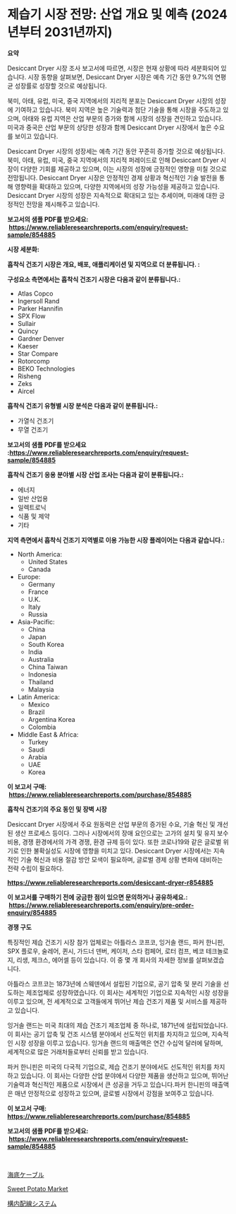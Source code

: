 <p><h1>제습기 시장 전망: 산업 개요 및 예측 (2024년부터 2031년까지)</h1></p><p><strong>요약</strong></p>
<p><p>Desiccant Dryer 시장 조사 보고서에 따르면, 시장은 현재 상황에 따라 세분화되어 있습니다. 시장 동향을 살펴보면, Desiccant Dryer 시장은 예측 기간 동안 9.7%의 연평균 성장률로 성장할 것으로 예상됩니다.</p><p>북미, 아태, 유럽, 미국, 중국 지역에서의 지리적 분포는 Desiccant Dryer 시장의 성장에 기여하고 있습니다. 북미 지역은 높은 기술력과 첨단 기술을 통해 시장을 주도하고 있으며, 아태와 유럽 지역은 산업 부문의 증가와 함께 시장의 성장을 견인하고 있습니다. 미국과 중국은 산업 부문의 상당한 성장과 함께 Desiccant Dryer 시장에서 높은 수요를 보이고 있습니다.</p><p>Desiccant Dryer 시장의 성장세는 예측 기간 동안 꾸준히 증가할 것으로 예상됩니다. 북미, 아태, 유럽, 미국, 중국 지역에서의 지리적 퍼레이드로 인해 Desiccant Dryer 시장이 다양한 기회를 제공하고 있으며, 이는 시장의 성장에 긍정적인 영향을 미칠 것으로 전망됩니다. Desiccant Dryer 시장은 안정적인 경제 상황과 혁신적인 기술 발전을 통해 영향력을 확대하고 있으며, 다양한 지역에서의 성장 가능성을 제공하고 있습니다. Desiccant Dryer 시장의 성장은 지속적으로 확대되고 있는 추세이며, 미래에 대한 긍정적인 전망을 제시해주고 있습니다.</p></p>
<p><strong>보고서의 샘플 PDF를 받으세요: &nbsp;<a href="https://www.reliableresearchreports.com/enquiry/request-sample/854885">https://www.reliableresearchreports.com/enquiry/request-sample/854885</a></strong></p>
<p><strong>시장 세분화:</strong></p>
<p><strong> 흡착식 건조기 시장은 개요, 배포, 애플리케이션 및 지역으로 더 분류됩니다. :</strong></p>
<p><strong>구성요소 측면에서는 흡착식 건조기 시장은 다음과 같이 분류됩니다.:</strong></p>
<p><ul><li>Atlas Copco</li><li>Ingersoll Rand</li><li>Parker Hannifin</li><li>SPX Flow</li><li>Sullair</li><li>Quincy</li><li>Gardner Denver</li><li>Kaeser</li><li>Star Compare</li><li>Rotorcomp</li><li>BEKO Technologies</li><li>Risheng</li><li>Zeks</li><li>Aircel</li></ul></p>
<p><strong> 흡착식 건조기 유형별 시장 분석은 다음과 같이 분류됩니다.:</strong></p>
<p><ul><li>가열식 건조기</li><li>무열 건조기</li></ul></p>
<p><strong>보고서의 샘플 PDF를 받으세요 :<a href="https://www.reliableresearchreports.com/enquiry/request-sample/854885">https://www.reliableresearchreports.com/enquiry/request-sample/854885</a></strong></p>
<p><strong> 흡착식 건조기 응용 분야별 시장 산업 조사는 다음과 같이 분류됩니다.:</strong></p>
<p><ul><li>에너지</li><li>일반 산업용</li><li>일렉트로닉</li><li>식품 및 제약</li><li>기타</li></ul></p>
<p><strong>지역 측면에서 흡착식 건조기 지역별로 이용 가능한 시장 플레이어는 다음과 같습니다.:</strong></p>
<p><ul>
    <li>
        North America:
        <ul>
            <li>United States</li>
            <li>Canada</li>
        </ul>
    </li>
    <li>
        Europe:
        <ul>
            <li>Germany</li>
            <li>France</li>
            <li>U.K.</li>
            <li>Italy</li>
            <li>Russia</li>
        </ul>
    </li>
    <li>
        Asia-Pacific:
        <ul>
            <li>China</li>
            <li>Japan</li>
            <li>South Korea</li>
            <li>India</li>
            <li>Australia</li>
            <li>China Taiwan</li>
            <li>Indonesia</li>
            <li>Thailand</li>
            <li>Malaysia</li>
        </ul>
    </li>
    <li>
        Latin America:
        <ul>
            <li>Mexico</li>
            <li>Brazil</li>
            <li>Argentina Korea</li>
            <li>Colombia</li>
        </ul>
    </li>
    <li>
        Middle East & Africa:
        <ul>
            <li>Turkey</li>
            <li>Saudi</li>
            <li>Arabia</li>
            <li>UAE</li>
            <li>Korea</li>
        </ul>
    </li>
    </ul></p>
<p><strong>이 보고서 구매: &nbsp;<a href="https://www.reliableresearchreports.com/purchase/854885">https://www.reliableresearchreports.com/purchase/854885</a></strong></p>
<p><strong>흡착식 건조기의 주요 동인 및 장벽 시장</strong></p>
<p><p>Desiccant Dryer 시장에서 주요 원동력은 산업 부문의 증가된 수요, 기술 혁신 및 개선된 생산 프로세스 등이다. 그러나 시장에서의 장애 요인으로는 고가의 설치 및 유지 보수 비용, 경쟁 환경에서의 가격 경쟁, 환경 규제 등이 있다. 또한 코로나19와 같은 글로벌 위기로 인한 불확실성도 시장에 영향을 미치고 있다. Desiccant Dryer 시장에서는 지속적인 기술 혁신과 비용 절감 방안 모색이 필요하며, 글로벌 경제 상황 변화에 대비하는 전략 수립이 필요하다.</p></p>
<p><strong><a href="https://www.reliableresearchreports.com/desiccant-dryer-r854885">https://www.reliableresearchreports.com/desiccant-dryer-r854885</a></strong></p>
<p><strong>이 보고서를 구매하기 전에 궁금한 점이 있으면 문의하거나 공유하세요.: &nbsp;<a href="https://www.reliableresearchreports.com/enquiry/pre-order-enquiry/854885">https://www.reliableresearchreports.com/enquiry/pre-order-enquiry/854885</a></strong></p>
<p><strong>경쟁 구도</strong></p>
<p><p>특징적인 제습 건조기 시장 참가 업체로는 아틀라스 코프코, 잉거솔 랜드, 파커 한니핀, SPX 플로우, 술레어, 퀸시, 가드너 덴버, 케이저, 스타 컴페어, 로터 컴프, 베코 테크놀로지, 리생, 제크스, 에어셀 등이 있습니다. 이 중 몇 개 회사의 자세한 정보를 살펴보겠습니다.</p><p>아틀라스 코프코는 1873년에 스웨덴에서 설립된 기업으로, 공기 압축 및 분리 기술을 선도하는 제조업체로 성장하였습니다. 이 회사는 세계적인 기업으로 지속적인 시장 성장을 이루고 있으며, 전 세계적으로 고객들에게 뛰어난 제습 건조기 제품 및 서비스를 제공하고 있습니다.</p><p>잉거솔 랜드는 미국 최대의 제습 건조기 제조업체 중 하나로, 1871년에 설립되었습니다. 이 회사는 공기 압축 및 건조 시스템 분야에서 선도적인 위치를 차지하고 있으며, 지속적인 시장 성장을 이루고 있습니다. 잉거솔 랜드의 매출액은 연간 수십억 달러에 달하며, 세계적으로 많은 거래처들로부터 신뢰를 받고 있습니다.</p><p>파커 한니핀은 미국의 다국적 기업으로, 제습 건조기 분야에서도 선도적인 위치를 차지하고 있습니다. 이 회사는 다양한 산업 분야에서 다양한 제품을 생산하고 있으며, 뛰어난 기술력과 혁신적인 제품으로 시장에서 큰 성공을 거두고 있습니다.파커 한니핀의 매출액은 매년 안정적으로 성장하고 있으며, 글로벌 시장에서 강점을 보여주고 있습니다.</p></p>
<p><strong>이 보고서 구매: &nbsp; <a href="https://www.reliableresearchreports.com/purchase/854885">https://www.reliableresearchreports.com/purchase/854885</a></strong></p>
<p><strong>보고서의 샘플 PDF를 받으세요: &nbsp;<a href="https://www.reliableresearchreports.com/enquiry/request-sample/854885">https://www.reliableresearchreports.com/enquiry/request-sample/854885</a></strong><strong></strong></p>
<p>&nbsp;</p>
<p><p><a href="https://github.com/CloydAbbott2023/Market-Research-Report-List-1/blob/main/171041117956.md">海底ケーブル</a></p><p><a href="https://github.com/pgtimber/Market-Research-Report-List-2/blob/main/sweet-potato-market.md">Sweet Potato Market</a></p><p><a href="https://github.com/AaronVargas43/Market-Research-Report-List-1/blob/main/327182117955.md">構内配線システム</a></p></p>